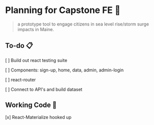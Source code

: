 # Planning for Capstone FE 🌊

> a prototype tool to engage citizens in sea level rise/storm surge impacts in Maine.

## To-do 📋

[ ] Build out react testing suite

[ ] Components: sign-up, home, data, admin, admin-login

[ ] react-router

[ ] Connect to API's and build dataset

## Working Code 🦙

[x] React-Materialize hooked up